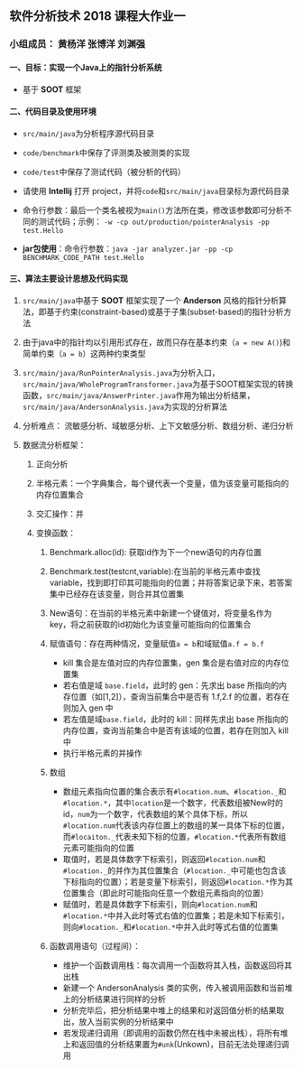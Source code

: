 ## 软件分析技术 2018 课程大作业一
### 小组成员： 黄杨洋 张博洋 刘渊强
#### 一、目标：实现一个Java上的指针分析系统
* 基于 **SOOT** 框架
#### 二、代码目录及使用环境
* `src/main/java`为分析程序源代码目录
* `code/benchmark`中保存了评测类及被测类的实现
* `code/test`中保存了测试代码（被分析的代码）

* 请使用 **Intellij** 打开 project，并将`code`和`src/main/java`目录标为源代码目录
* 命令行参数：最后一个类名被视为`main()`方法所在类，修改该参数即可分析不同的测试代码；示例： `-w -cp out/production/pointerAnalysis -pp test.Hello`
* **jar包使用**：命令行参数：`java -jar analyzer.jar -pp -cp BENCHMARK_CODE_PATH test.Hello`
#### 三、算法主要设计思想及代码实现
1. `src/main/java`中基于 **SOOT** 框架实现了一个 **Anderson** 风格的指针分析算法，即基于约束(constraint-based)或基于子集(subset-based)的指针分析方法

2. 由于java中的指针均以引用形式存在，故而只存在基本约束（`a = new A()`)和简单约束（`a = b`）这两种约束类型
3. `src/main/java/RunPointerAnalysis.java`为分析入口，`src/main/java/WholeProgramTransformer.java`为基于SOOT框架实现的转换函数，`src/main/java/AnswerPrinter.java`作用为输出分析结果，`src/main/java/AndersonAnalysis.java`为实现的分析算法
4. 分析难点： 流敏感分析、域敏感分析、上下文敏感分析、数组分析、递归分析
5. 数据流分析框架：
    1. 正向分析

    2. 半格元素：一个字典集合，每个键代表一个变量，值为该变量可能指向的内存位置集合
    3. 交汇操作：并
    4. 变换函数：
        1. Benchmark.alloc(id): 获取id作为下一个new语句的内存位置

        2. Benchmark.test(testcnt,variable):在当前的半格元素中查找variable，找到即打印其可能指向的位置；并将答案记录下来，若答案集中已经存在该变量，则合并其位置集
        3. New语句：在当前的半格元素中新建一个键值对，将变量名作为 key，将之前获取的id初始化为该变量可能指向的位置集合
        4. 赋值语句：存在两种情况，变量赋值`a = b`和域赋值`a.f = b.f`
            * kill 集合是左值对应的内存位置集，gen 集合是右值对应的内存位置集
            * 若右值是域 `base.field`，此时的 gen：先求出 base 所指向的内存位置（如[1,2]），查询当前集合中是否有 1.f,2.f 的位置，若存在则加入 gen 中
            * 若左值是域`base.field`，此时的 kill：同样先求出 base 所指向的内存位置，查询当前集合中是否有该域的位置，若存在则加入 kill 中
            * 执行半格元素的并操作
        5. 数组
            * 数组元素指向位置的集合表示有`#location.num`、`#location._`和`#location.*`，其中`location`是一个数字，代表数组被New时的id，`num`为一个数字，代表数组的某个具体下标，所以`#location.num`代表该内存位置上的数组的某一具体下标的位置，而`#locaiton._`代表未知下标的位置，`#location.*`代表所有数组元素可能指向的位置
            * 取值时，若是具体数字下标索引，则返回`#location.num`和`#location._`的并作为其位置集合（`#location._`中可能也包含该下标指向的位置）；若是变量下标索引，则返回`#location.*`作为其位置集合（即此时可能指向任意一个数组元素指向的位置）
            * 赋值时，若是具体数字下标索引，则向`#location.num`和`#location.*`中并入此时等式右值的位置集；若是未知下标索引，则向`#location._`和`#location.*`中并入此时等式右值的位置集
        6. 函数调用语句（过程间）：
            * 维护一个函数调用栈：每次调用一个函数将其入栈，函数返回将其出栈
            * 新建一个 AndersonAnalysis 类的实例，传入被调用函数和当前堆上的分析结果进行同样的分析
            * 分析完毕后，把分析结果中堆上的结果和对返回值分析的结果取出，放入当前实例的分析结果中
            * 若发现递归调用（即调用的函数仍然在栈中未被出栈），将所有堆上和返回值的分析结果置为`#unk`(Unkown)，目前无法处理递归调用
        